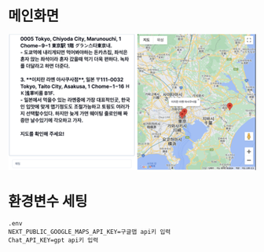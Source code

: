 # 메인화면
![메인화면](/projectImg/main.png)

# 환경변수 세팅
```
.env
NEXT_PUBLIC_GOOGLE_MAPS_API_KEY=구글맵 api키 입력
Chat_API_KEY=gpt api키 입력
```
